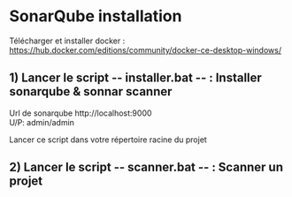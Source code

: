 # SonarQube installation

Télécharger et installer docker : https://hub.docker.com/editions/community/docker-ce-desktop-windows/

## 1) Lancer le script -- installer.bat -- : Installer sonarqube & sonnar scanner

Url de sonarqube http://localhost:9000  
U/P: admin/admin


Lancer ce script dans votre répertoire racine du projet

## 2) Lancer le script -- scanner.bat -- : Scanner un projet 

